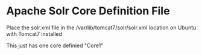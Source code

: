 # Apache Solr Core Definition File

Place the solr.xml file in the /var/lib/tomcat7/solr/solr.xml location on Ubuntu with Tomcat7 installed

This just has one core definied "Core1"
